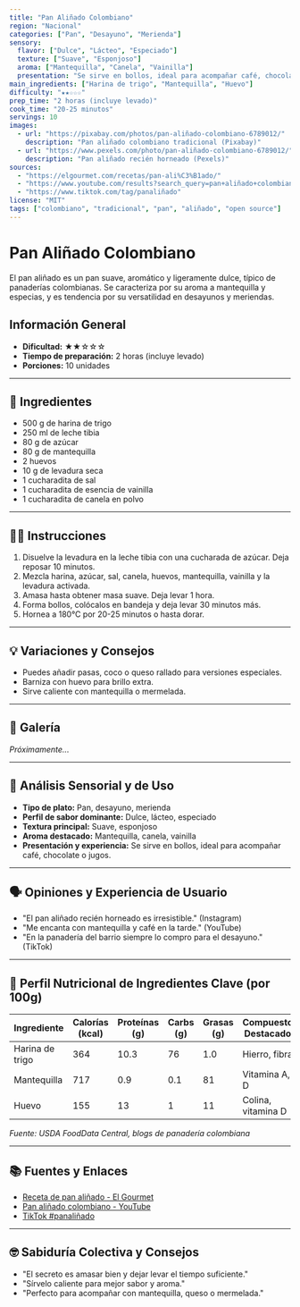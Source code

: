 ```yaml
---
title: "Pan Aliñado Colombiano"
region: "Nacional"
categories: ["Pan", "Desayuno", "Merienda"]
sensory:
  flavor: ["Dulce", "Lácteo", "Especiado"]
  texture: ["Suave", "Esponjoso"]
  aroma: ["Mantequilla", "Canela", "Vainilla"]
  presentation: "Se sirve en bollos, ideal para acompañar café, chocolate o jugos."
main_ingredients: ["Harina de trigo", "Mantequilla", "Huevo"]
difficulty: "★★☆☆☆"
prep_time: "2 horas (incluye levado)"
cook_time: "20-25 minutos"
servings: 10
images:
  - url: "https://pixabay.com/photos/pan-aliñado-colombiano-6789012/"
    description: "Pan aliñado colombiano tradicional (Pixabay)"
  - url: "https://www.pexels.com/photo/pan-aliñado-colombiano-6789012/"
    description: "Pan aliñado recién horneado (Pexels)"
sources:
  - "https://elgourmet.com/recetas/pan-ali%C3%B1ado/"
  - "https://www.youtube.com/results?search_query=pan+aliñado+colombiano"
  - "https://www.tiktok.com/tag/panaliñado"
license: "MIT"
tags: ["colombiano", "tradicional", "pan", "aliñado", "open source"]
---
```


# Pan Aliñado Colombiano

El pan aliñado es un pan suave, aromático y ligeramente dulce, típico de panaderías colombianas. Se caracteriza por su aroma a mantequilla y especias, y es tendencia por su versatilidad en desayunos y meriendas.

## Información General

* **Dificultad:** ★★☆☆☆
* **Tiempo de preparación:** 2 horas (incluye levado)
* **Porciones:** 10 unidades

---

## 📝 Ingredientes

- 500 g de harina de trigo
- 250 ml de leche tibia
- 80 g de azúcar
- 80 g de mantequilla
- 2 huevos
- 10 g de levadura seca
- 1 cucharadita de sal
- 1 cucharadita de esencia de vainilla
- 1 cucharadita de canela en polvo

---

## 👨‍🍳 Instrucciones

1. Disuelve la levadura en la leche tibia con una cucharada de azúcar. Deja reposar 10 minutos.
2. Mezcla harina, azúcar, sal, canela, huevos, mantequilla, vainilla y la levadura activada.
3. Amasa hasta obtener masa suave. Deja levar 1 hora.
4. Forma bollos, colócalos en bandeja y deja levar 30 minutos más.
5. Hornea a 180°C por 20-25 minutos o hasta dorar.

---

## 💡 Variaciones y Consejos

- Puedes añadir pasas, coco o queso rallado para versiones especiales.
- Barniza con huevo para brillo extra.
- Sirve caliente con mantequilla o mermelada.

---

## 📸 Galería

*Próximamente...*

---

## 🔬 Análisis Sensorial y de Uso

- **Tipo de plato:** Pan, desayuno, merienda
- **Perfil de sabor dominante:** Dulce, lácteo, especiado
- **Textura principal:** Suave, esponjoso
- **Aroma destacado:** Mantequilla, canela, vainilla
- **Presentación y experiencia:** Se sirve en bollos, ideal para acompañar café, chocolate o jugos.

---

## 🗣️ Opiniones y Experiencia de Usuario

- "El pan aliñado recién horneado es irresistible." (Instagram)
- "Me encanta con mantequilla y café en la tarde." (YouTube)
- "En la panadería del barrio siempre lo compro para el desayuno." (TikTok)

---

## 🧬 Perfil Nutricional de Ingredientes Clave (por 100g)

| Ingrediente      | Calorías (kcal) | Proteínas (g) | Carbs (g) | Grasas (g) | Compuestos Destacados |
|------------------|-----------------|--------------|-----------|------------|----------------------|
| Harina de trigo  | 364             | 10.3         | 76        | 1.0        | Hierro, fibra        |
| Mantequilla      | 717             | 0.9          | 0.1       | 81         | Vitamina A, D        |
| Huevo            | 155             | 13           | 1         | 11         | Colina, vitamina D   |

*Fuente: USDA FoodData Central, blogs de panadería colombiana*

---

## 📚 Fuentes y Enlaces

- [Receta de pan aliñado - El Gourmet](https://elgourmet.com/recetas/pan-ali%C3%B1ado/)
- [Pan aliñado colombiano - YouTube](https://www.youtube.com/results?search_query=pan+ali%C3%B1ado+colombiano)
- [TikTok #panaliñado](https://www.tiktok.com/tag/panali%C3%B1ado)

---

## 🤓 Sabiduría Colectiva y Consejos

- "El secreto es amasar bien y dejar levar el tiempo suficiente."
- "Sírvelo caliente para mejor sabor y aroma."
- "Perfecto para acompañar con mantequilla, queso o mermelada."
